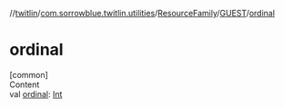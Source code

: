 //[twitlin](../../../index.md)/[com.sorrowblue.twitlin.utilities](../../index.md)/[ResourceFamily](../index.md)/[GUEST](index.md)/[ordinal](ordinal.md)



# ordinal  
[common]  
Content  
val [ordinal](ordinal.md): [Int](https://kotlinlang.org/api/latest/jvm/stdlib/kotlin/-int/index.html)  



